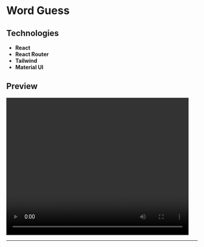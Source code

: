 # Word Guess

## Technologies

- **React**
- **React Router**
- **Tailwind**
- **Material UI**

## Preview

<video src="https://user-images.githubusercontent.com/100797809/230553066-a148e6c8-d196-4873-9d62-e3d422dc1b7b.mp4" width="480" height="360" autoplay></video>

---
